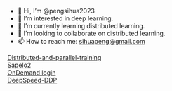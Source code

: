 - 👋 Hi, I’m @pengsihua2023
- 👀 I’m interested in deep learning.
- 🌱 I’m currently learning distributed learning.
- 💞️ I’m looking to collaborate on distributed learning.
- 📫 How to reach me: sihuapeng@gmail.com

[Distributed-and-parallel-training](https://github.com/pengsihua2023/Distributed-training/tree/main)  
[Sapelo2](https://github.com/pengsihua2023/SAPelo2)  
[OnDemand login](https://ondemand.gacrc.uga.edu/pun/sys/dashboard)  
[DeepSpeed-DDP](https://github.com/pengsihua2023/DeepSpeed-DDP)  

<!---
pengsihua2023/pengsihua2023 is a ✨ special ✨ repository because its `README.md` (this file) appears on your GitHub profile.
You can click the Preview link to take a look at your changes.
--->
